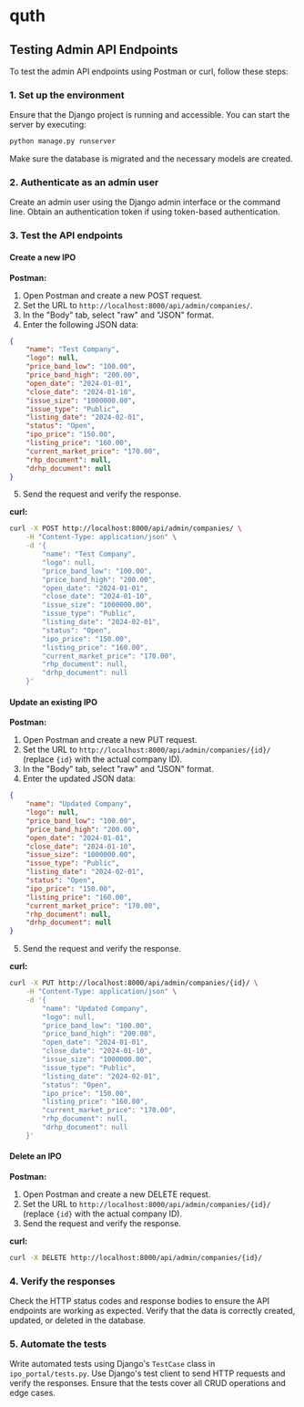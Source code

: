 # quth

## Testing Admin API Endpoints

To test the admin API endpoints using Postman or curl, follow these steps:

### 1. Set up the environment

Ensure that the Django project is running and accessible. You can start the server by executing:

```bash
python manage.py runserver
```

Make sure the database is migrated and the necessary models are created.

### 2. Authenticate as an admin user

Create an admin user using the Django admin interface or the command line. Obtain an authentication token if using token-based authentication.

### 3. Test the API endpoints

#### Create a new IPO

**Postman:**

1. Open Postman and create a new POST request.
2. Set the URL to `http://localhost:8000/api/admin/companies/`.
3. In the "Body" tab, select "raw" and "JSON" format.
4. Enter the following JSON data:

```json
{
    "name": "Test Company",
    "logo": null,
    "price_band_low": "100.00",
    "price_band_high": "200.00",
    "open_date": "2024-01-01",
    "close_date": "2024-01-10",
    "issue_size": "1000000.00",
    "issue_type": "Public",
    "listing_date": "2024-02-01",
    "status": "Open",
    "ipo_price": "150.00",
    "listing_price": "160.00",
    "current_market_price": "170.00",
    "rhp_document": null,
    "drhp_document": null
}
```

5. Send the request and verify the response.

**curl:**

```bash
curl -X POST http://localhost:8000/api/admin/companies/ \
    -H "Content-Type: application/json" \
    -d '{
        "name": "Test Company",
        "logo": null,
        "price_band_low": "100.00",
        "price_band_high": "200.00",
        "open_date": "2024-01-01",
        "close_date": "2024-01-10",
        "issue_size": "1000000.00",
        "issue_type": "Public",
        "listing_date": "2024-02-01",
        "status": "Open",
        "ipo_price": "150.00",
        "listing_price": "160.00",
        "current_market_price": "170.00",
        "rhp_document": null,
        "drhp_document": null
    }'
```

#### Update an existing IPO

**Postman:**

1. Open Postman and create a new PUT request.
2. Set the URL to `http://localhost:8000/api/admin/companies/{id}/` (replace `{id}` with the actual company ID).
3. In the "Body" tab, select "raw" and "JSON" format.
4. Enter the updated JSON data:

```json
{
    "name": "Updated Company",
    "logo": null,
    "price_band_low": "100.00",
    "price_band_high": "200.00",
    "open_date": "2024-01-01",
    "close_date": "2024-01-10",
    "issue_size": "1000000.00",
    "issue_type": "Public",
    "listing_date": "2024-02-01",
    "status": "Open",
    "ipo_price": "150.00",
    "listing_price": "160.00",
    "current_market_price": "170.00",
    "rhp_document": null,
    "drhp_document": null
}
```

5. Send the request and verify the response.

**curl:**

```bash
curl -X PUT http://localhost:8000/api/admin/companies/{id}/ \
    -H "Content-Type: application/json" \
    -d '{
        "name": "Updated Company",
        "logo": null,
        "price_band_low": "100.00",
        "price_band_high": "200.00",
        "open_date": "2024-01-01",
        "close_date": "2024-01-10",
        "issue_size": "1000000.00",
        "issue_type": "Public",
        "listing_date": "2024-02-01",
        "status": "Open",
        "ipo_price": "150.00",
        "listing_price": "160.00",
        "current_market_price": "170.00",
        "rhp_document": null,
        "drhp_document": null
    }'
```

#### Delete an IPO

**Postman:**

1. Open Postman and create a new DELETE request.
2. Set the URL to `http://localhost:8000/api/admin/companies/{id}/` (replace `{id}` with the actual company ID).
3. Send the request and verify the response.

**curl:**

```bash
curl -X DELETE http://localhost:8000/api/admin/companies/{id}/
```

### 4. Verify the responses

Check the HTTP status codes and response bodies to ensure the API endpoints are working as expected. Verify that the data is correctly created, updated, or deleted in the database.

### 5. Automate the tests

Write automated tests using Django's `TestCase` class in `ipo_portal/tests.py`. Use Django's test client to send HTTP requests and verify the responses. Ensure that the tests cover all CRUD operations and edge cases.
